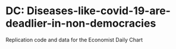 # DC: Diseases-like-covid-19-are-deadlier-in-non-democracies 

Replication code and data for the Economist Daily Chart 
